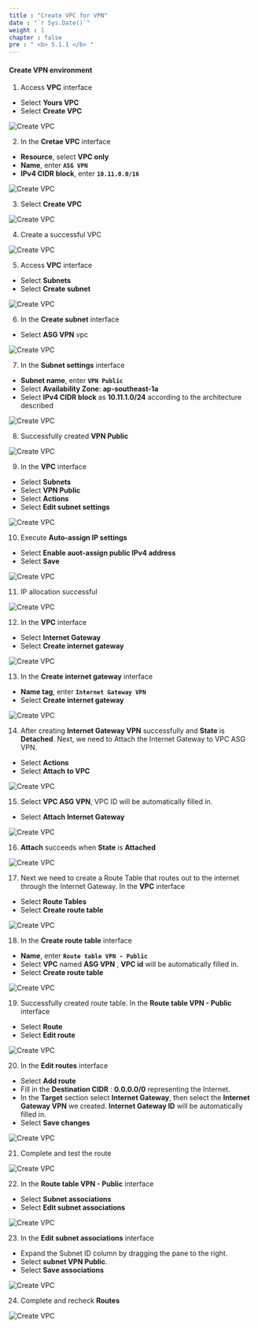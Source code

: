 ```yaml
---
title : "Create VPC for VPN"
date : "`r Sys.Date()`"
weight : 1
chapter : false
pre : " <b> 5.1.1 </b> "
---
```


#### Create VPN environment

1. Access **VPC** interface

- Select **Yours VPC**
- Select **Create VPC**

![Create VPC](/images/5-CreateVPNenv/5.1-asgvpnvpc/0001-vpnvpc.png?featherlight=false&width=90pc)

2. In the **Cretae VPC** interface

- **Resource**, select **VPC only**
- **Name**, enter **```ASG VPN```**
- **IPv4 CIDR block**, enter **```10.11.0.0/16```**

![Create VPC](/images/5-CreateVPNenv/5.1-asgvpnvpc/0002-vpnvpc.png?featherlight=false&width=90pc)

3. Select **Create VPC**

![Create VPC](/images/5-CreateVPNenv/5.1-asgvpnvpc/0003-vpnvpc.png?featherlight=false&width=90pc)

4. Create a successful VPC

![Create VPC](/images/5-CreateVPNenv/5.1-asgvpnvpc/0004-vpnvpc.png?featherlight=false&width=90pc)

5. Access **VPC** interface

- Select **Subnets**
- Select **Create subnet**

![Create VPC](/images/5-CreateVPNenv/5.1-asgvpnvpc/0005-vpnvpc.png?featherlight=false&width=90pc)

6. In the **Create subnet** interface

- Select **ASG VPN** vpc

![Create VPC](/images/5-CreateVPNenv/5.1-asgvpnvpc/0006-vpnvpc.png?featherlight=false&width=90pc)

7. In the **Subnet settings** interface

- **Subnet name**, enter **```VPN Public```**
- Select **Availability Zone**: **ap-southeast-1a**
- Select **IPv4 CIDR block** as **10.11.1.0/24** according to the architecture described

![Create VPC](/images/5-CreateVPNenv/5.1-asgvpnvpc/0007-vpnvpc.png?featherlight=false&width=90pc)

8. Successfully created **VPN Public**

![Create VPC](/images/5-CreateVPNenv/5.1-asgvpnvpc/0008-vpnvpc.png?featherlight=false&width=90pc)

9. In the **VPC** interface

- Select **Subnets**
- Select **VPN Public**
- Select **Actions**
- Select **Edit subnet settings**

![Create VPC](/images/5-CreateVPNenv/5.1-asgvpnvpc/0009-vpnvpc.png?featherlight=false&width=90pc)

10. Execute **Auto-assign IP settings**

- Select **Enable auot-assign public IPv4 address**
- Select **Save**

![Create VPC](/images/5-CreateVPNenv/5.1-asgvpnvpc/00010-vpnvpc.png?featherlight=false&width=90pc)

11. IP allocation successful

![Create VPC](/images/5-CreateVPNenv/5.1-asgvpnvpc/00011-vpnvpc.png?featherlight=false&width=90pc)

12. In the **VPC** interface

- Select **Internet Gateway**
- Select **Create internet gateway**

![Create VPC](/images/5-CreateVPNenv/5.1-asgvpnvpc/00012-vpnvpc.png?featherlight=false&width=90pc)

13. In the **Create internet gateway** interface

- **Name tag**, enter **```Internet Gateway VPN```**
- Select **Create internet gateway**

![Create VPC](/images/5-CreateVPNenv/5.1-asgvpnvpc/00013-vpnvpc.png?featherlight=false&width=90pc)

14. After creating **Internet Gateway VPN** successfully and **State** is **Detached**. Next, we need to Attach the Internet Gateway to VPC ASG VPN.

- Select **Actions**
- Select **Attach to VPC**

![Create VPC](/images/5-CreateVPNenv/5.1-asgvpnvpc/00014-vpnvpc.png?featherlight=false&width=90pc)

15. Select **VPC ASG VPN**, VPC ID will be automatically filled in.

- Select **Attach Internet Gateway**

![Create VPC](/images/5-CreateVPNenv/5.1-asgvpnvpc/00015-vpnvpc.png?featherlight=false&width=90pc)

16. **Attach** succeeds when **State** is **Attached**

![Create VPC](/images/5-CreateVPNenv/5.1-asgvpnvpc/00016-vpnvpc.png?featherlight=false&width=90pc)

17. Next we need to create a Route Table that routes out to the internet through the Internet Gateway. In the **VPC** interface

- Select **Route Tables**
- Select **Create route table**

![Create VPC](/images/5-CreateVPNenv/5.1-asgvpnvpc/00017-vpnvpc.png?featherlight=false&width=90pc)

18. In the **Create route table** interface

- **Name**, enter **```Route table VPN - Public```**
- Select **VPC** named **ASG VPN** , **VPC id** will be automatically filled in.
- Select **Create route table**

![Create VPC](/images/5-CreateVPNenv/5.1-asgvpnvpc/00018-vpnvpc.png?featherlight=false&width=90pc)

19. Successfully created route table. In the **Route table VPN - Public** interface

- Select **Route**
- Select **Edit route**

![Create VPC](/images/5-CreateVPNenv/5.1-asgvpnvpc/00019-vpnvpc.png?featherlight=false&width=90pc)

20. In the **Edit routes** interface

- Select **Add route**
- Fill in the **Destination CIDR** : **0.0.0.0/0** representing the Internet.
- In the **Target** section select **Internet Gateway**, then select the **Internet Gateway VPN** we created. **Internet Gateway ID** will be automatically filled in.
- Select **Save changes**

![Create VPC](/images/5-CreateVPNenv/5.1-asgvpnvpc/00020-vpnvpc.png?featherlight=false&width=90pc)

21. Complete and test the route

![Create VPC](/images/5-CreateVPNenv/5.1-asgvpnvpc/00021-vpnvpc.png?featherlight=false&width=90pc)

22. In the **Route table VPN - Public** interface

- Select **Subnet associations**
- Select **Edit subnet associations**

![Create VPC](/images/5-CreateVPNenv/5.1-asgvpnvpc/00022-vpnvpc.png?featherlight=false&width=90pc)

23. In the **Edit subnet associations** interface

- Expand the Subnet ID column by dragging the pane to the right.
- Select **subnet VPN Public**.
- Select **Save associations**

![Create VPC](/images/5-CreateVPNenv/5.1-asgvpnvpc/00023-vpnvpc.png?featherlight=false&width=90pc)

24. Complete and recheck **Routes**

![Create VPC](/images/5-CreateVPNenv/5.1-asgvpnvpc/00024-vpnvpc.png?featherlight=false&width=90pc)